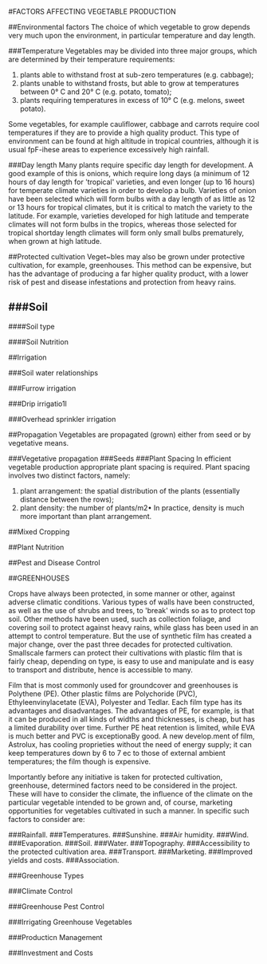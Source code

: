 #FACTORS AFFECTING VEGETABLE PRODUCTION

##Environmental factors
The choice of which vegetable to grow depends very much upon the environment, in particular temperature and day length.

###Temperature
Vegetables may be divided into three major groups, which are determined by their temperature requirements:
1. plants able to withstand frost at sub-zero temperatures (e.g. cabbage);
2. plants unable to withstand frosts, but able to grow at temperatures between 0° C and 20° C (e.g. potato, tomato);
3. plants requiring temperatures in excess of 10° C (e.g. melons, sweet potato).

Some vegetables, for example cauliflower, cabbage and carrots require cool temperatures if they are to provide a high quality product. This type of environment can be found at high altitude in tropical countries, although it is usual fpF-ihese areas to experience excessively high rainfall.

###Day length
Many plants require specific day length for development. A good example of this is onions, which require long days (a minimum of 12 hours of day length for 'tropical' varieties, and even longer (up to 16 hours) for temperate climate varieties in order to develop a bulb. Varieties of onion have been selected which will form bulbs with a day length of as little as 12 or 13 hours for tropical climates, but it is critical to match the variety to the latitude. For example, varieties developed for high latitude and temperate climates will not form bulbs in the tropics, whereas those selected for tropical shortday length climates will form only small bulbs prematurely, when grown at high latitude.

##Protected cultivation
Veget~bles may also be grown under protective cultivation, for example, greenhouses. This method can be expensive, but has the advantage of producing a far higher quality product, with a lower risk of pest and disease infestations and protection from heavy rains.

###Soil
-------------------
####Soil type

####Soil Nutrition

##Irrigation

###Soil water relationships

###Furrow irrigation

###Drip irrigatio1l

###Overhead sprinkler irrigation


##Propagation
Vegetables are propagated (grown) either from seed or by vegetative means.

###Vegetative propagation
###Seeds
###Plant Spacing
In efficient vegetable production appropriate plant spacing is required. Plant spacing involves two distinct factors, namely:
1. plant arrangement: the spatial distribution of the plants (essentially distance between the rows);
2. plant density: the number of plants/m2•
In practice, density is much more important than plant arrangement.

##Mixed Cropping

##Plant Nutrition

##Pest and Disease Control

##GREENHOUSES

Crops have always been protected, in some manner or other, against adverse climatic conditions. Various types of walls have been constructed, as well as the use of shrubs and trees, to 'break' winds so as to protect top soil. Other methods have been used, such as collection foliage, and covering soil to protect against heavy rains, while glass has been used in an attempt to control temperature. But the use of synthetic film has created a major change, over the past three decades for protected cultivation. Smallscale farmers can protect their cultivations with plastic film that is fairly cheap, depending on type, is easy to use and manipulate and is easy to transport and distribute, hence is accessible to many. 

Film that is most commonly used for groundcover and greenhouses is Polythene (PE). Other plastic films are Polychoride (PVC), Ethyleenvinylacetate (EVA), Polyester and Tedlar. Each film type has its advantages and disadvantages. The advantages of PE, for example, is that it can be produced in all kinds of widths and thicknesses, is cheap, but has a limited durability over time. Further PE heat retention is limited, while EVA is much better and PVC is exceptionaBy good. A new develop.ment of film, Astrolux, has cooling proprieties without the need of energy supply; it can keep temperatures down by 6 to 7 ec to those of external ambient temperatures; the film though is expensive.


Importantly before any initiative is taken for protected cultivation, greenhouse, determined factors need to be considered in the project. These will have to consider the climate, the influence of the climate on the particular vegetable intended to be grown and, of course, marketing opportunities for vegetables cultivated in such a manner. In specific such factors to consider are:

###Rainfall. 
###Temperatures.
###Sunshine.
###Air humidity.
###Wind.
###Evaporation.
###Soil.
###Water.
###Topography.
###Accessibility to the protected cultivation area.
###Transport.
###Marketing.
###Improved yields and costs.
###Association.

###Greenhouse Types

###Climate Control

###Greenhouse Pest Control

###Irrigating Greenhouse Vegetables

###Producticn Management

###Investment and Costs

